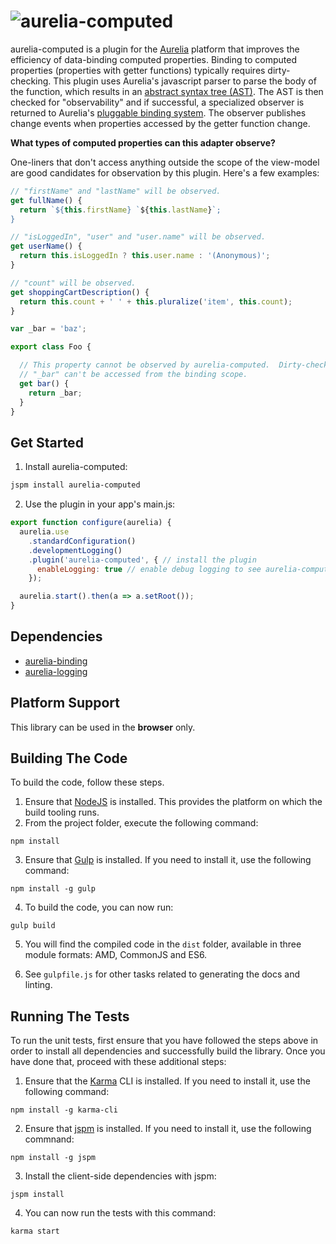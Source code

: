 # ![aurelia-computed](aurelia-computed.png)

aurelia-computed is a plugin for the [Aurelia](http://www.aurelia.io/) platform that improves the efficiency of data-binding computed properties.  Binding to computed properties (properties with getter functions) typically requires dirty-checking.  This plugin uses Aurelia's javascript parser to parse the body of the function, which results in an [abstract syntax tree (AST)](http://en.wikipedia.org/wiki/Abstract_syntax_tree).  The AST is then checked for "observability" and if successful, a specialized observer is returned to Aurelia's [pluggable binding system](http://www.danyow.net/aurelia-property-observation/).  The observer publishes change events when properties accessed by the getter function change.

**What types of computed properties can this adapter observe?**

One-liners that don't access anything outside the scope of the view-model are good candidates for observation by this plugin.  Here's a few examples:

```javascript
// "firstName" and "lastName" will be observed.
get fullName() {
  return `${this.firstName} `${this.lastName}`;
}
```
```javascript
// "isLoggedIn", "user" and "user.name" will be observed.
get userName() {
  return this.isLoggedIn ? this.user.name : '(Anonymous)';
}
```
```javascript
// "count" will be observed.
get shoppingCartDescription() {
  return this.count + ' ' + this.pluralize('item', this.count);
}
```
```javascript
var _bar = 'baz';

export class Foo {

  // This property cannot be observed by aurelia-computed.  Dirty-checking will be required.
  // "_bar" can't be accessed from the binding scope.
  get bar() {
    return _bar;
  }
}
```


## Get Started

1. Install aurelia-computed:

  ```bash
  jspm install aurelia-computed
  ```
2. Use the plugin in your app's main.js:

  ```javascript
  export function configure(aurelia) {
    aurelia.use
      .standardConfiguration()
      .developmentLogging()
      .plugin('aurelia-computed', { // install the plugin
        enableLogging: true // enable debug logging to see aurelia-computed's observability messages.
      });

    aurelia.start().then(a => a.setRoot());
  }
  ```

## Dependencies

* [aurelia-binding](https://github.com/aurelia/binding)
* [aurelia-logging](https://github.com/aurelia/logging)

## Platform Support

This library can be used in the **browser** only.

## Building The Code

To build the code, follow these steps.

1. Ensure that [NodeJS](http://nodejs.org/) is installed. This provides the platform on which the build tooling runs.
2. From the project folder, execute the following command:

  ```shell
  npm install
  ```
3. Ensure that [Gulp](http://gulpjs.com/) is installed. If you need to install it, use the following command:

  ```shell
  npm install -g gulp
  ```
4. To build the code, you can now run:

  ```shell
  gulp build
  ```
5. You will find the compiled code in the `dist` folder, available in three module formats: AMD, CommonJS and ES6.

6. See `gulpfile.js` for other tasks related to generating the docs and linting.

## Running The Tests

To run the unit tests, first ensure that you have followed the steps above in order to install all dependencies and successfully build the library. Once you have done that, proceed with these additional steps:

1. Ensure that the [Karma](http://karma-runner.github.io/) CLI is installed. If you need to install it, use the following command:

  ```shell
  npm install -g karma-cli
  ```
2. Ensure that [jspm](http://jspm.io/) is installed. If you need to install it, use the following commnand:

  ```shell
  npm install -g jspm
  ```
3. Install the client-side dependencies with jspm:

  ```shell
  jspm install
  ```

4. You can now run the tests with this command:

  ```shell
  karma start
  ```
